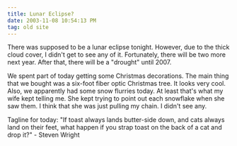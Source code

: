 ```yaml
---
title: Lunar Eclipse?
date: 2003-11-08 10:54:13 PM
tag: old site
---
```


There was supposed to be a lunar eclipse tonight. However, due to the thick cloud cover, I didn't get to see any of it. Fortunately, there will be two more next year. After that, there will be a "drought" until 2007.

We spent part of today getting some Christmas decorations. The main thing that we bought was a six-foot fiber optic Christmas tree. It looks very cool. Also, we apparently had some snow flurries today. At least that's what my wife kept telling me. She kept trying to point out each snowflake when she saw them. I think that she was just pulling my chain. I didn't see any.

Tagline for today: "If toast always lands butter-side down, and cats always land on their feet, what happen if you strap toast on the back of a cat and drop it?" - Steven Wright

